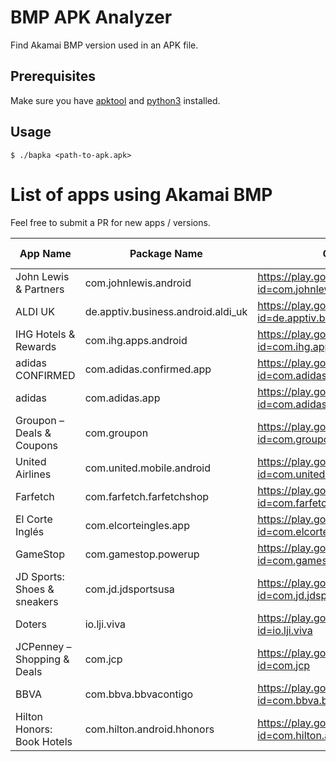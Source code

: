 # BMP APK Analyzer

Find Akamai BMP version used in an APK file.

## Prerequisites

Make sure you have [apktool](https://apktool.org/) and [python3](https://www.python.org/) installed.

## Usage

```shell
$ ./bapka <path-to-apk.apk>
```

# List of apps using Akamai BMP

Feel free to submit a PR for new apps / versions.

| App Name                    | Package Name                       | Google Play Url                                                                  |   Version    | BMP Version | Last checked |
| --------------------------- | ---------------------------------- | -------------------------------------------------------------------------------- | :----------: | :---------: | :----------: |
| John Lewis & Partners       | com.johnlewis.android              | https://play.google.com/store/apps/details?id=com.johnlewis.android              |    9.60.1    |    3.2.3    |  2024-07-17  |
| ALDI UK                     | de.apptiv.business.android.aldi_uk | https://play.google.com/store/apps/details?id=de.apptiv.business.android.aldi_uk |  8.0.0.125   |    3.3.0    |  2023-05-17  |
| IHG Hotels & Rewards        | com.ihg.apps.android               | https://play.google.com/store/apps/details?id=com.ihg.apps.android               |    5.51.0    |    3.3.9    |  2024-07-14  |
| adidas CONFIRMED            | com.adidas.confirmed.app           | https://play.google.com/store/apps/details?id=com.adidas.confirmed.app           |    4.24.0    |    3.2.3    |  2023-08-12  |
| adidas                      | com.adidas.app                     | https://play.google.com/store/apps/details?id=com.adidas.app                     |    5.37.1    |    3.3.9    |  2024-07-14  |
| Groupon – Deals & Coupons   | com.groupon                        | https://play.google.com/store/apps/details?id=com.groupon                        |  24.8.465427 |    3.3.9    |  2024-07-14  |
| United Airlines             | com.united.mobile.android          | https://play.google.com/store/apps/details?id=com.united.mobile.android          |    4.2.9     |    3.3.9    |  2024-07-14  |
| Farfetch                    | com.farfetch.farfetchshop          | https://play.google.com/store/apps/details?id=com.farfetch.farfetchshop          |    5.53.0    |    3.1.0    |  2024-07-14  |
| El Corte Inglés             | com.elcorteingles.app              | https://play.google.com/store/apps/details?id=com.elcorteingles.app              |    3.12.0    |    3.3.0    |  2024-07-14  |
| GameStop                    | com.gamestop.powerup               | https://play.google.com/store/apps/details?id=com.gamestop.powerup               |    500.14.0  |    3.3.1    |  2024-07-14  |
| JD Sports: Shoes & sneakers | com.jd.jdsportsusa                 | https://play.google.com/store/apps/details?id=com.jd.jdsportsusa                 |    2.7.3     |    3.3.3    |  2023-05-20  |
| Doters                      | io.lji.viva                        | https://play.google.com/store/apps/details?id=io.lji.viva                        |    1.1.6     |    3.3.4    |  2024-07-14  |
| JCPenney – Shopping & Deals | com.jcp                            | https://play.google.com/store/apps/details?id=com.jcp                            |    11.25.1   |    3.3.5    |  2024-07-14  |
| BBVA                        | com.bbva.bbvacontigo               | https://play.google.com/store/apps/details?id=com.bbva.bbvacontigo               |    13.6.19   |    3.3.9    |  2024-07-14  |
| Hilton Honors: Book Hotels  | com.hilton.android.hhonors         | https://play.google.com/store/apps/details?id=com.hilton.android.hhonors         |    2024.7.2  |    3.3.9    |  2024-07-14  |
